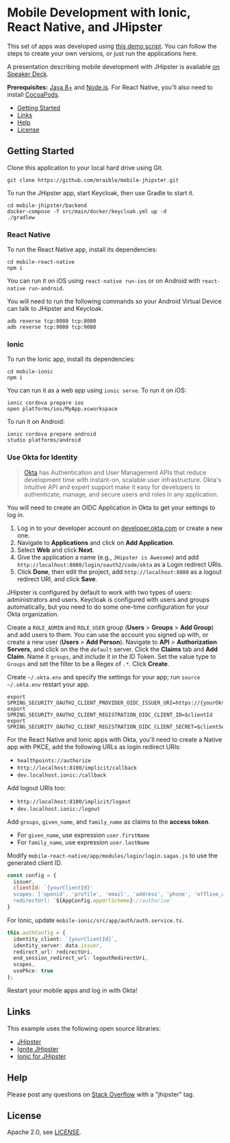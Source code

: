 # Mobile Development with Ionic, React Native, and JHipster

This set of apps was developed using [this demo script](https://github.com/mraible/mobile-jhipster/blob/master/demo.adoc). You can follow the steps to create your own versions, or just run the applications here.

A presentation describing mobile development with JHipster is available [on Speaker Deck](https://speakerdeck.com/mraible/mobile-development-with-ionic-react-native-and-jhipster-acgnj-java-users-group-2019).

**Prerequisites:** [Java 8+](http://adoptopenjdk.com) and [Node.js](https://maven.apache.org). For React Native, you'll also need to install [CocoaPods](https://cocoapods.org/).

* [Getting Started](#getting-started)
* [Links](#links)
* [Help](#help)
* [License](#license)

## Getting Started

Clone this application to your local hard drive using Git.

```
git clone https://github.com/mraible/mobile-jhipster.git
```

To run the JHipster app, start Keycloak, then use Gradle to start it.

```
cd mobile-jhipster/backend
docker-compose -f src/main/docker/keycloak.yml up -d
./gradlew
```

### React Native

To run the React Native app, install its dependencies:

```
cd mobile-react-native
npm i
```

You can run it on iOS using `react-native run-ios` or on Android with `react-native run-android`.

You will need to run the following commands so your Android Virtual Device can talk to JHipster and Keycloak.

```
adb reverse tcp:8080 tcp:8080
adb reverse tcp:9080 tcp:9080
```

### Ionic

To run the Ionic app, install its dependencies:

```
cd mobile-ionic
npm i
```

You can run it as a web app using `ionic serve`. To run it on iOS:

```
ionic cordova prepare ios
open platforms/ios/MyApp.xcworkspace
```

To run it on Android:

```
ionic cordova prepare android
studio platforms/android
```

### Use Okta for Identity

> [Okta](https://developer.okta.com/) has Authentication and User Management APIs that reduce development time with instant-on, scalable user infrastructure. Okta's intuitive API and expert support make it easy for developers to authenticate, manage, and secure users and roles in any application.

You will need to create an OIDC Application in Okta to get your settings to log in. 

1. Log in to your developer account on [developer.okta.com](https://developer.okta.com) or create a new one.
2. Navigate to **Applications** and click on **Add Application**.
3. Select **Web** and click **Next**. 
4. Give the application a name (e.g., `JHipster is Awesome`) and add `http://localhost:8080/login/oauth2/code/okta` as a Login redirect URIs.
5. Click **Done**, then edit the project, add `http://localhost:8080` as a logout redirect URI, and click **Save**.

JHipster is configured by default to work with two types of users: administrators and users. Keycloak is configured with users and groups automatically, but you need to do some one-time configuration for your Okta organization.

Create a `ROLE_ADMIN` and `ROLE_USER` group (**Users** > **Groups** > **Add Group**) and add users to them. You can use the account you signed up with, or create a new user (**Users** > **Add Person**). Navigate to **API** > **Authorization Servers**, and click on the the `default` server. Click the **Claims** tab and **Add Claim**. Name it `groups`, and include it in the ID Token. Set the value type to `Groups` and set the filter to be a Regex of `.*`. Click **Create**.

Create `~/.okta.env` and specify the settings for your app; run `source ~/.okta.env` restart your app.

```
export SPRING_SECURITY_OAUTH2_CLIENT_PROVIDER_OIDC_ISSUER_URI=https://{yourOktaDomain}/oauth2/default
export SPRING_SECURITY_OAUTH2_CLIENT_REGISTRATION_OIDC_CLIENT_ID=$clientId
export SPRING_SECURITY_OAUTH2_CLIENT_REGISTRATION_OIDC_CLIENT_SECRET=$clientSecret
```

For the React Native and Ionic apps with Okta, you'll need to create a Native app with PKCE, add the following URLs as login redirect URIs:

* `healthpoints://authorize`
* `http://localhost:8100/implicit/callback`
* `dev.localhost.ionic:/callback`

Add logout URIs too:

* `http://localhost:8100/implicit/logout`
* `dev.localhost.ionic:/logout`

Add `groups`, `given_name`, and `family_name` as claims to the **access token**.

* For `given_name`, use expression `user.firstName`
* For `family_name`, use expression `user.lastName`

Modify `mobile-react-native/app/modules/login/login.sagas.js` to use the generated client ID. 

```js
const config = {
  issuer,
  clientId: `{yourClientId}'
  scopes: ['openid', 'profile', 'email', 'address', 'phone', 'offline_access'],
  redirectUrl: `${AppConfig.appUrlScheme}://authorize`
}
```

For Ionic, update `mobile-ionic/src/app/auth/auth.service.ts`.

```ts
this.authConfig = {
  identity_client: `{yourClientId}`,
  identity_server: data.issuer,
  redirect_url: redirectUri,
  end_session_redirect_url: logoutRedirectUri,
  scopes,
  usePkce: true
};
```

Restart your mobile apps and log in with Okta!

## Links

This example uses the following open source libraries:

* [JHipster](https://www.jhipster.tech)
* [Ignite JHipster](https://github.com/ruddell/ignite-jhipster)
* [Ionic for JHipster](https://github.com/oktadeveloper/generator-jhipster-ionic)

## Help

Please post any questions on [Stack Overflow](https://www.stackoverflow.com) with a "jhipster" tag.

## License

Apache 2.0, see [LICENSE](LICENSE).
